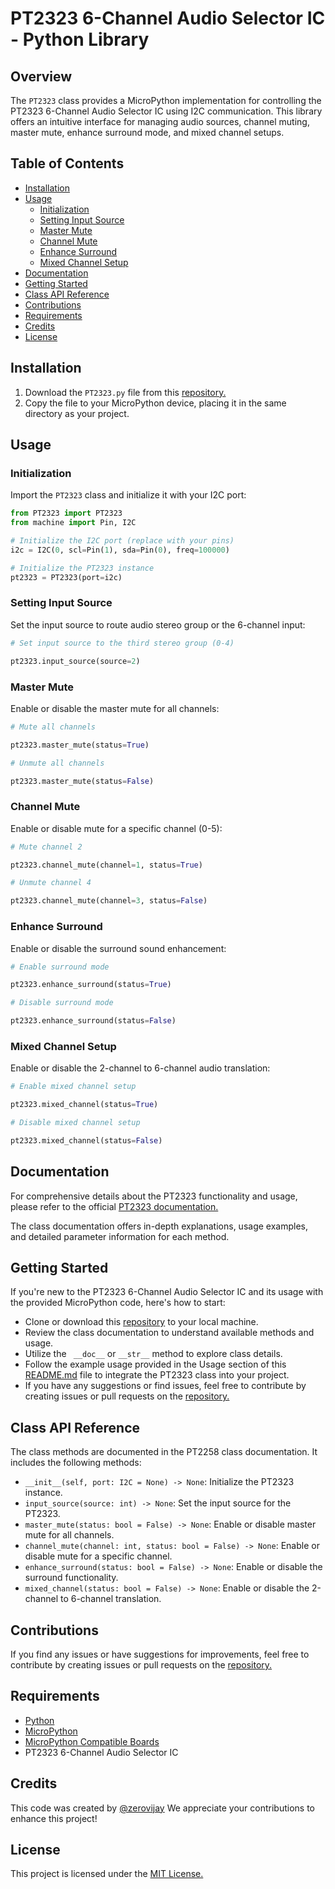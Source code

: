# PT2323 6-Channel Audio Selector IC - Python Library

## Overview

The `PT2323` class provides a MicroPython implementation for controlling the PT2323 6-Channel Audio Selector IC using
I2C communication. This library offers an intuitive interface for managing audio sources, channel muting, master mute,
enhance surround mode, and mixed channel setups.

## Table of Contents

- [Installation](#installation)
- [Usage](#usage)
    - [Initialization](#initialization)
    - [Setting Input Source](#setting-input-source)
    - [Master Mute](#master-mute)
    - [Channel Mute](#channel-mute)
    - [Enhance Surround](#enhance-surround)
    - [Mixed Channel Setup](#mixed-channel-setup)
- [Documentation](#documentation)
- [Getting Started](#getting-started)
- [Class API Reference](#class-api-reference)
- [Contributions](#contributions)
- [Requirements](#requirements)
- [Credits](#credits)
- [License](#license)

## Installation

1. Download the `PT2323.py` file from this [repository.]()
2. Copy the file to your MicroPython device, placing it in the same directory as your project.

## Usage

### Initialization

Import the `PT2323` class and initialize it with your I2C port:

```python
from PT2323 import PT2323
from machine import Pin, I2C

# Initialize the I2C port (replace with your pins)
i2c = I2C(0, scl=Pin(1), sda=Pin(0), freq=100000)

# Initialize the PT2323 instance
pt2323 = PT2323(port=i2c)
```

### Setting Input Source

Set the input source to route audio stereo group or the 6-channel input:

```python
# Set input source to the third stereo group (0-4)

pt2323.input_source(source=2)
```

### Master Mute

Enable or disable the master mute for all channels:

```python
# Mute all channels

pt2323.master_mute(status=True)

# Unmute all channels

pt2323.master_mute(status=False)  
```

### Channel Mute

Enable or disable mute for a specific channel (0-5):

```python
# Mute channel 2

pt2323.channel_mute(channel=1, status=True)

# Unmute channel 4

pt2323.channel_mute(channel=3, status=False)  
```

### Enhance Surround

Enable or disable the surround sound enhancement:

```python
# Enable surround mode

pt2323.enhance_surround(status=True)

# Disable surround mode

pt2323.enhance_surround(status=False)  
```

### Mixed Channel Setup

Enable or disable the 2-channel to 6-channel audio translation:

```python
# Enable mixed channel setup

pt2323.mixed_channel(status=True)

# Disable mixed channel setup

pt2323.mixed_channel(status=False) 
```

## Documentation

For comprehensive details about the PT2323 functionality and usage, please refer to the
official [PT2323 documentation.]()

The class documentation offers in-depth explanations, usage examples, and detailed parameter information for each
method.

## Getting Started

If you're new to the PT2323 6-Channel Audio Selector IC and its usage with the provided MicroPython code, here's how to
start:

- Clone or download this [repository]() to your local machine.
- Review the class documentation to understand available methods and usage.
- Utilize the ` __doc__` or `__str__` method to explore class details.
- Follow the example usage provided in the Usage section of this [README.md]() file to integrate the PT2323 class into
  your
  project.
- If you have any suggestions or find issues, feel free to contribute by creating issues or pull requests on
  the [repository.]()

## Class API Reference

The class methods are documented in the PT2258 class documentation. It includes the following methods:

- `__init__(self, port: I2C = None) -> None`: Initialize the PT2323 instance.
- `input_source(source: int) -> None`: Set the input source for the PT2323.
- `master_mute(status: bool = False) -> None`: Enable or disable master mute for all channels.
- `channel_mute(channel: int, status: bool = False) -> None`: Enable or disable mute for a specific channel.
- `enhance_surround(status: bool = False) -> None`: Enable or disable the surround functionality.
- `mixed_channel(status: bool = False) -> None`: Enable or disable the 2-channel to 6-channel translation.

## Contributions

If you find any issues or have suggestions for improvements, feel free to contribute by creating issues or pull requests
on the [repository.]()

## Requirements

- [Python](https://www.python.org/)
- [MicroPython](https://micropython.org/)
- [MicroPython Compatible Boards](https://micropython.org/download/)
- PT2323 6-Channel Audio Selector IC

## Credits

This code was created by [@zerovijay]() We appreciate your contributions to enhance this
project!

## License

This project is licensed under the [MIT License.]()
